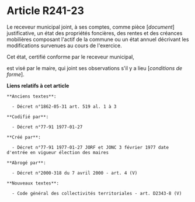 # Article R241-23

Le receveur municipal joint, à ses comptes, comme pièce [*document*] justificative, un état des propriétés foncières, des
rentes et des créances mobilières composant l'actif de la commune ou un état annuel décrivant les modifications survenues au
cours de l'exercice. 

Cet état, certifié conforme par le receveur municipal,

est visé par le maire, qui joint ses observations s'il y a lieu [*conditions de forme*].

**Liens relatifs à cet article**

	**Anciens textes**:

	  - Décret n°1862-05-31 art. 519 al. 1 à 3

	**Codifié par**:

	  - Décret n°77-91 1977-01-27

	**Créé par**:

	  - Décret n°77-91 1977-01-27 JORF et JONC 3 février 1977 date d'entrée en vigueur élection des maires

	**Abrogé par**:

	  - Décret n°2000-318 du 7 avril 2000 - art. 4 (V)

	**Nouveaux textes**:

	  - Code général des collectivités territoriales - art. D2343-8 (V)
